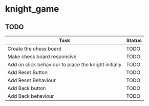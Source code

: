 # knight_game

## TODO

| Task                                                 | Status |
| ---------------------------------------------------- | ------ |
| Create the chess board                               | TODO   |
| Make chess board responsive                          | TODO   |
| Add on click behaviour to place the knight initially | TODO   |
| Add Reset Button                                     | TODO   |
| Add Reset Behaviour                                  | TODO   |
| Add Back button                                      | TODO   |
| Add Back behaviour                                   | TODO   |